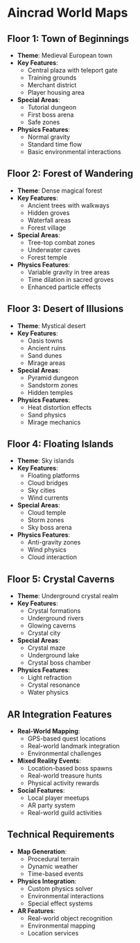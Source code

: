 # Aincrad World Maps

## Floor 1: Town of Beginnings
- **Theme**: Medieval European town
- **Key Features**:
  - Central plaza with teleport gate
  - Training grounds
  - Merchant district
  - Player housing area
- **Special Areas**:
  - Tutorial dungeon
  - First boss arena
  - Safe zones
- **Physics Features**:
  - Normal gravity
  - Standard time flow
  - Basic environmental interactions

## Floor 2: Forest of Wandering
- **Theme**: Dense magical forest
- **Key Features**:
  - Ancient trees with walkways
  - Hidden groves
  - Waterfall areas
  - Forest village
- **Special Areas**:
  - Tree-top combat zones
  - Underwater caves
  - Forest temple
- **Physics Features**:
  - Variable gravity in tree areas
  - Time dilation in sacred groves
  - Enhanced particle effects

## Floor 3: Desert of Illusions
- **Theme**: Mystical desert
- **Key Features**:
  - Oasis towns
  - Ancient ruins
  - Sand dunes
  - Mirage areas
- **Special Areas**:
  - Pyramid dungeon
  - Sandstorm zones
  - Hidden temples
- **Physics Features**:
  - Heat distortion effects
  - Sand physics
  - Mirage mechanics

## Floor 4: Floating Islands
- **Theme**: Sky islands
- **Key Features**:
  - Floating platforms
  - Cloud bridges
  - Sky cities
  - Wind currents
- **Special Areas**:
  - Cloud temple
  - Storm zones
  - Sky boss arena
- **Physics Features**:
  - Anti-gravity zones
  - Wind physics
  - Cloud interaction

## Floor 5: Crystal Caverns
- **Theme**: Underground crystal realm
- **Key Features**:
  - Crystal formations
  - Underground rivers
  - Glowing caverns
  - Crystal city
- **Special Areas**:
  - Crystal maze
  - Underground lake
  - Crystal boss chamber
- **Physics Features**:
  - Light refraction
  - Crystal resonance
  - Water physics

## AR Integration Features
- **Real-World Mapping**:
  - GPS-based quest locations
  - Real-world landmark integration
  - Environmental challenges
- **Mixed Reality Events**:
  - Location-based boss spawns
  - Real-world treasure hunts
  - Physical activity rewards
- **Social Features**:
  - Local player meetups
  - AR party system
  - Real-world guild activities

## Technical Requirements
- **Map Generation**:
  - Procedural terrain
  - Dynamic weather
  - Time-based events
- **Physics Integration**:
  - Custom physics solver
  - Environmental interactions
  - Special effect systems
- **AR Features**:
  - Real-world object recognition
  - Environmental mapping
  - Location services 